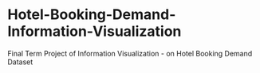 # Hotel-Booking-Demand-Information-Visualization
Final Term Project of Information Visualization - on Hotel Booking Demand Dataset
